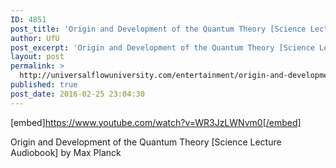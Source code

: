 ```yaml
---
ID: 4851
post_title: 'Origin and Development of the Quantum Theory [Science Lecture] by Max Planck'
author: UfU
post_excerpt: 'Origin and Development of the Quantum Theory [Science Lecture Audiobook] by Max Planck'
layout: post
permalink: >
  http://universalflowuniversity.com/entertainment/origin-and-development-of-the-quantum-theory-science-lecture-by-max-planck/
published: true
post_date: 2016-02-25 23:04:30
---
```

[embed]https://www.youtube.com/watch?v=WR3JzLWNvm0[/embed]<br>
<p>Origin and Development of the Quantum Theory [Science Lecture Audiobook] by Max Planck</p>